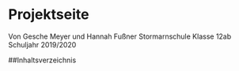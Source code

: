 # Projektseite

Von Gesche Meyer und Hannah Fußner
Stormarnschule
Klasse 12ab
Schuljahr 2019/2020

##Inhaltsverzeichnis
